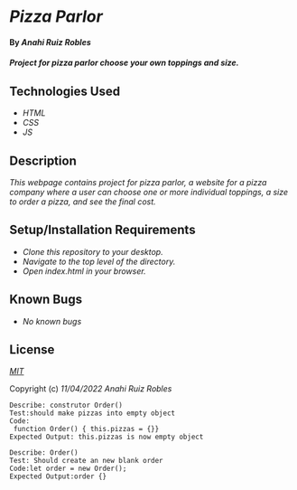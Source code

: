 # _Pizza Parlor_

#### By _**Anahi Ruiz Robles**_

#### _Project for pizza parlor choose your own toppings and size._

## Technologies Used

* _HTML_
* _CSS_
* _JS_

## Description

_This webpage contains project for pizza parlor, a website for a pizza company where a user can choose one or more individual toppings, a size to order a pizza, and see the final cost._

## Setup/Installation Requirements

* _Clone this repository to your desktop._
* _Navigate to the top level of the directory._
* _Open index.html in your browser._

## Known Bugs

* _No known bugs_

## License

_[MIT](https://choosealicense.com/licenses/mit/)_

Copyright (c) _11/04/2022_ _Anahi Ruiz Robles_

```
Describe: construtor Order()
Test:should make pizzas into empty object
Code: 
 function Order() { this.pizzas = {}}
Expected Output: this.pizzas is now empty object

Describe: Order()
Test: Should create an new blank order
Code:let order = new Order();
Expected Output:order {}
```
